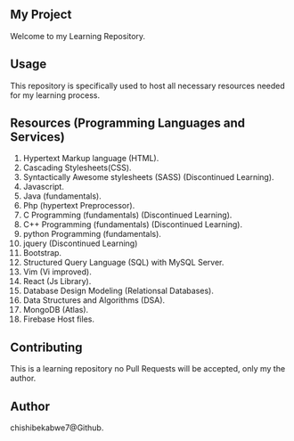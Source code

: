 ## My Project
 Welcome to my Learning Repository.

## Usage
This repository is specifically used to host all necessary resources needed for my learning process.

## Resources (Programming Languages and Services)
1. Hypertext Markup language (HTML).
2. Cascading Stylesheets(CSS).
3. Syntactically Awesome stylesheets (SASS) (Discontinued Learning).
4. Javascript.
5. Java (fundamentals).
6. Php (hypertext Preprocessor).
7. C Programming (fundamentals) (Discontinued Learning).
8. C++ Programming (fundamentals) (Discontinued Learning).
9. python Programming (fundamentals).
10. jquery (Discontinued Learning)
11. Bootstrap.
12. Structured Query Language (SQL) with MySQL Server.
13. Vim (Vi improved).
14. React (Js Library).
15. Database Design Modeling (Relationsal Databases).
16. Data Structures and Algorithms (DSA).
17. MongoDB (Atlas).
18. Firebase Host files.

## Contributing
This is a learning repository no Pull Requests will be accepted, only my the author.

## Author
chishibekabwe7@Github.